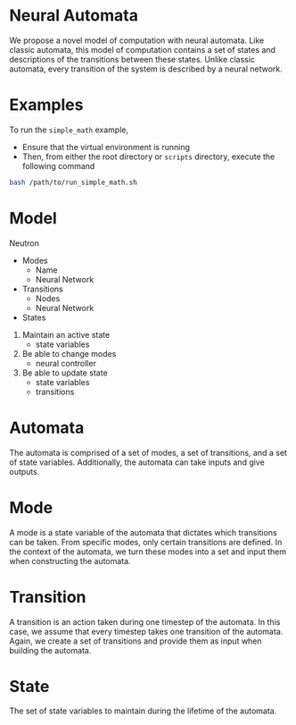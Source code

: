 # Neural Automata

We propose a novel model of computation with neural automata. Like classic automata, this model of computation contains a set of states and descriptions of the transitions between these states. Unlike classic automata, every transition of the system is described by a neural network.

# Examples
To run the `simple_math` example,
- Ensure that the virtual environment is running
- Then, from either the root directory or `scripts` directory, execute the following command
```sh 
bash /path/to/run_simple_math.sh
```


# Model
Neutron
- Modes
  - Name
  - Neural Network
- Transitions
  - Nodes
  - Neural Network
 - States

1. Maintain an active state
    - state variables
2. Be able to change modes
    - neural controller
3. Be able to update state
    - state variables
    - transitions

# Automata
The automata is comprised of a set of modes, a set of transitions, and a set of state variables. Additionally, the automata can take inputs and give outputs.

# Mode
A mode is a state variable of the automata that dictates which transitions can be taken. From specific modes, only certain transitions are defined. In the context of the automata, we turn these modes into a set and input them when constructing the automata.

# Transition
A transition is an action taken during one timestep of the automata. In this case, we assume that every timestep takes one transition of the automata. Again, we create a set of transitions and provide them as input when building the automata.

# State
The set of state variables to maintain during the lifetime of the automata.


